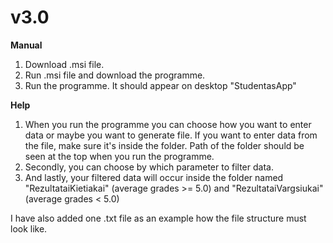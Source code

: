 # **v3.0**

**Manual**

1. Download .msi file.
2. Run .msi file and download the programme.
3. Run the programme. It should appear on desktop "StudentasApp"

**Help**

1. When you run the programme you can choose how you want to enter data or maybe you want to generate file. If you want to enter data from the file, make sure it's inside the folder. Path of the folder should be seen at the top when you run the programme.
2. Secondly, you can choose by which parameter to filter data.
3. And lastly, your filtered data will occur inside the folder named "RezultataiKietiakai" (average grades >= 5.0) and "RezultataiVargsiukai" (average grades < 5.0)

I have also added one .txt file as an example how the file structure must look like.
